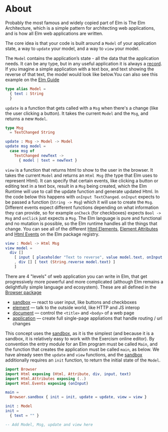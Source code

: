 # About

Probably the most famous and widely copied part of Elm is The Elm Architecture, which is a simple pattern for architecting web applications, and is how all Elm web applications are written.

The core idea is that your code is built around a `Model` of your application state, a way to `update` your model, and a way to `view` your model.

The `Model` contains the application’s state - all the data that the application needs.
It can be any type, but in any useful application it is always a [record][record].
If you imagine a simple application with a text box, and text showing the reverse of that text, the model would look like below.You can also see this example on the [Elm Guide][elm-guide-text-fields]

```elm
type alias Model =
  { text : String
  }
```

`update` is a function that gets called with a `Msg` when there's a change (like the user clicking a button).
It takes the current `Model` and the `Msg`, and returns a new `Model`.

```elm
type Msg
  = TextChanged String

update : Msg -> Model -> Model
update msg model =
  case msg of
    TextChanged newText ->
      { model | text = newText }
```

`view` is a function that returns html to show to the user in the browser. It takes the current `Model` and returns an `Html Msg` (the type that Elm uses to represent Html).
It can specify that certain events, like clicking a button or editing text in a text box, result in a `Msg` being created, which the Elm Runtime will use to call the update function and generate updated Html.
In the code below this happens with `onInput TextChanged`.
`onInput` expects to be passed a function (`String -> Msg`) which it will use to create the `Msg`. Different events expect different functions depending on what information they can provide, so for example `onCheck` (for checkboxes) expects `Bool -> Msg` and `onClick` just expects a `Msg`.
The Elm language is pure and functional and no mutation is possible, so the Elm runtime handles all the things that change.
You can see all of the different [Html Elements][html-elements], [Element Attributes][element-attributes] and [Html Events][html-events] on the Elm package registry.

```elm
view : Model -> Html Msg
view model =
  div []
    [ input [ placeholder "Text to reverse", value model.text, onInput TextChanged ] []
    , div [] [ text (String.reverse model.text) ]
    ]
```

There are 4 "levels" of web application you can write in Elm, that get progressively more powerful and more complicated (although Elm remains a delightfully simple language and ecosystem).
These are all defined in the [Browser package][browser-package]

- [sandbox][browser-sandbox] — react to user input, like buttons and checkboxes
- [element][browser-element] — talk to the outside world, like HTTP and JS interop
- [document][browser-document] — control the `<title>` and `<body>` of a web page
- [application][browser-application] — create full single-page appliations that handle routing / url changes

This concept uses the [sandbox][browser-sandbox], as it is the simplest (and because it is a sandbox, it is relatively easy to work with the Exercism online editor).
By convention the entry module for an Elm program must be called `Main`, and the function that creates the application must be called `main`,  as below.
We have already seen the `update` and `view` functions, and the [sandbox][browser-sandbox] additionally requires an `init` function, to return the initial state of the `Model`.

```elm
import Browser
import Html exposing (Html, Attribute, div, input, text)
import Html.Attributes exposing (..)
import Html.Events exposing (onInput)

main =
  Browser.sandbox { init = init, update = update, view = view }

init : Model
init =
  { text = "" }

-- Add Model, Msg, update and view here
```

[record]: https://elm-lang.org/docs/records
[elm-guide-text-fields]: https://guide.elm-lang.org/architecture/text_fields
[html-elements]: https://package.elm-lang.org/packages/elm/html/latest/Html
[element-attributes]: https://package.elm-lang.org/packages/elm/html/latest/Html-Attributes
[html-events]: https://package.elm-lang.org/packages/elm/html/latest/Html-Events
[browser-package]: https://package.elm-lang.org/packages/elm/browser/latest/
[browser-sandbox]: https://package.elm-lang.org/packages/elm/browser/latest/Browser#sandbox
[browser-element]: https://package.elm-lang.org/packages/elm/browser/latest/Browser#element
[browser-document]: https://package.elm-lang.org/packages/elm/browser/latest/Browser#document
[browser-application]: https://package.elm-lang.org/packages/elm/browser/latest/Browser#application
